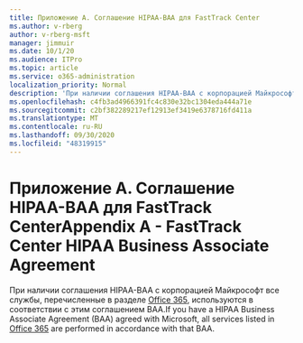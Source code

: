 ```yaml
---
title: Приложение А. Соглашение HIPAA-BAA для FastTrack Center
ms.author: v-rberg
author: v-rberg-msft
manager: jimmuir
ms.date: 10/1/20
ms.audience: ITPro
ms.topic: article
ms.service: o365-administration
localization_priority: Normal
description: 'При наличии соглашения HIPAA-BAA с корпорацией Майкрософт на использование служб FastTrack в это соглашение включаются все службы, перечисленные в списке FastTrack Center Benefit for Office 365, за исключением:'
ms.openlocfilehash: c4fb3ad4966391fc4c830e32bc1304eda444a71e
ms.sourcegitcommit: c2bf382289217ef12913ef3419e6378716fd411a
ms.translationtype: MT
ms.contentlocale: ru-RU
ms.lasthandoff: 09/30/2020
ms.locfileid: "48319915"
---
```

# <a name="appendix-a---fasttrack-center-hipaa-business-associate-agreement"></a><span data-ttu-id="6f234-103">Приложение А. Соглашение HIPAA-BAA для FastTrack Center</span><span class="sxs-lookup"><span data-stu-id="6f234-103">Appendix A - FastTrack Center HIPAA Business Associate Agreement</span></span>

<span data-ttu-id="6f234-104">При наличии соглашения HIPAA-BAA с корпорацией Майкрософт все службы, перечисленные в разделе [Office 365](products-and-capabilities.md#office-365), используются в соответствии с этим соглашением BAA.</span><span class="sxs-lookup"><span data-stu-id="6f234-104">If you have a HIPAA Business Associate Agreement (BAA) agreed with Microsoft, all services listed in [Office 365](products-and-capabilities.md#office-365) are performed in accordance with that BAA.</span></span>


